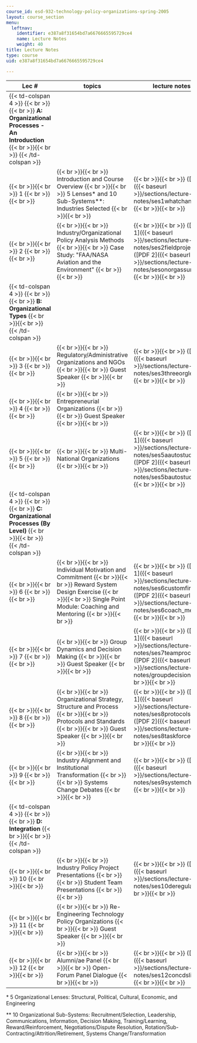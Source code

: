 ```yaml
---
course_id: esd-932-technology-policy-organizations-spring-2005
layout: course_section
menu:
  leftnav:
    identifier: e387a8f31654bd7a6676665595729ce4
    name: Lecture Notes
    weight: 40
title: Lecture Notes
type: course
uid: e387a8f31654bd7a6676665595729ce4

---
```


| Lec # | topics | lecture notes |
| --- | --- | --- |
| {{< td-colspan 4 >}} {{< br >}}{{< br >}} **A: Organizational Processes - An Introduction** {{< br >}}{{< br >}} {{< /td-colspan >}} ||||
|  {{< br >}}{{< br >}} 1 {{< br >}}{{< br >}}  |  {{< br >}}{{< br >}} Introduction and Course Overview {{< br >}}{{< br >}} 5 Lenses\* and 10 Sub-Systems\*\*: Industries Selected {{< br >}}{{< br >}}  |  {{< br >}}{{< br >}} ([PDF]({{< baseurl >}}/sections/lecture-notes/ses1whatchang)) {{< br >}}{{< br >}}  |
|  {{< br >}}{{< br >}} 2 {{< br >}}{{< br >}}  |  {{< br >}}{{< br >}} Industry/Organizational Policy Analysis Methods {{< br >}}{{< br >}} Case Study: "FAA/NASA Aviation and the Environment" {{< br >}}{{< br >}}  |  {{< br >}}{{< br >}} ([PDF 1]({{< baseurl >}}/sections/lecture-notes/ses2fieldproject)) ([PDF 2]({{< baseurl >}}/sections/lecture-notes/sesonorgassumpt)) {{< br >}}{{< br >}}  |
| {{< td-colspan 4 >}} {{< br >}}{{< br >}} **B: Organizational Types** {{< br >}}{{< br >}} {{< /td-colspan >}} ||||
|  {{< br >}}{{< br >}} 3 {{< br >}}{{< br >}}  |  {{< br >}}{{< br >}} Regulatory/Administrative Organizations and NGOs {{< br >}}{{< br >}} Guest Speaker {{< br >}}{{< br >}}  |  {{< br >}}{{< br >}} ([PDF]({{< baseurl >}}/sections/lecture-notes/ses3threeorglens)) {{< br >}}{{< br >}}  |
|  {{< br >}}{{< br >}} 4 {{< br >}}{{< br >}}  |  {{< br >}}{{< br >}} Entrepreneurial Organizations {{< br >}}{{< br >}} Guest Speaker {{< br >}}{{< br >}}  | &nbsp; |
|  {{< br >}}{{< br >}} 5 {{< br >}}{{< br >}}  |  {{< br >}}{{< br >}} Multi-National Organizations {{< br >}}{{< br >}}  |  {{< br >}}{{< br >}} ([PDF 1]({{< baseurl >}}/sections/lecture-notes/ses5aautostudy1)) ([PDF 2]({{< baseurl >}}/sections/lecture-notes/ses5bautostudy2)) {{< br >}}{{< br >}}  |
| {{< td-colspan 4 >}} {{< br >}}{{< br >}} **C: Organizational Processes (By Level)** {{< br >}}{{< br >}} {{< /td-colspan >}} ||||
|  {{< br >}}{{< br >}} 6 {{< br >}}{{< br >}}  |  {{< br >}}{{< br >}} Individual Motivation and Commitment {{< br >}}{{< br >}} Reward System Design Exercise {{< br >}}{{< br >}} Single Point Module: Coaching and Mentoring {{< br >}}{{< br >}}  |  {{< br >}}{{< br >}} ([PDF 1]({{< baseurl >}}/sections/lecture-notes/ses6customfirst)) ([PDF 2]({{< baseurl >}}/sections/lecture-notes/ses6coach_mentor)) {{< br >}}{{< br >}}  |
|  {{< br >}}{{< br >}} 7 {{< br >}}{{< br >}}  |  {{< br >}}{{< br >}} Group Dynamics and Decision Making {{< br >}}{{< br >}} Guest Speaker {{< br >}}{{< br >}}  |  {{< br >}}{{< br >}} ([PDF 1]({{< baseurl >}}/sections/lecture-notes/ses7teamprocess)) ([PDF 2]({{< baseurl >}}/sections/lecture-notes/groupdecisions)) {{< br >}}{{< br >}}  |
|  {{< br >}}{{< br >}} 8 {{< br >}}{{< br >}}  |  {{< br >}}{{< br >}} Organizational Strategy, Structure and Process {{< br >}}{{< br >}} Protocols and Standards {{< br >}}{{< br >}} Guest Speaker {{< br >}}{{< br >}}  |  {{< br >}}{{< br >}} ([PDF 1]({{< baseurl >}}/sections/lecture-notes/ses8protocols)) ([PDF 2]({{< baseurl >}}/sections/lecture-notes/ses8taskforces)) {{< br >}}{{< br >}}  |
|  {{< br >}}{{< br >}} 9 {{< br >}}{{< br >}}  |  {{< br >}}{{< br >}} Industry Alignment and Institutional Transformation {{< br >}}{{< br >}} Systems Change Debates {{< br >}}{{< br >}}  |  {{< br >}}{{< br >}} ([PDF]({{< baseurl >}}/sections/lecture-notes/ses9systemchange)) {{< br >}}{{< br >}}  |
| {{< td-colspan 4 >}} {{< br >}}{{< br >}} **D: Integration** {{< br >}}{{< br >}} {{< /td-colspan >}} ||||
|  {{< br >}}{{< br >}} 10 {{< br >}}{{< br >}}  |  {{< br >}}{{< br >}} Industry Policy Project Presentations {{< br >}}{{< br >}} Student Team Presentations {{< br >}}{{< br >}}  |  {{< br >}}{{< br >}} ([PDF]({{< baseurl >}}/sections/lecture-notes/ses10deregulat)) {{< br >}}{{< br >}}  |
|  {{< br >}}{{< br >}} 11 {{< br >}}{{< br >}}  |  {{< br >}}{{< br >}} Re-Engineering Technology Policy Organizations {{< br >}}{{< br >}} Guest Speaker {{< br >}}{{< br >}}  | &nbsp; |
|  {{< br >}}{{< br >}} 12 {{< br >}}{{< br >}}  |  {{< br >}}{{< br >}} Alumni/ae Panel {{< br >}}{{< br >}} Open-Forum Panel Dialogue {{< br >}}{{< br >}}  |  {{< br >}}{{< br >}} ([PDF]({{< baseurl >}}/sections/lecture-notes/ses12concdslides)) {{< br >}}{{< br >}}  

\* 5 Organizational Lenses: Structural, Political, Cultural, Economic, and Engineering

\*\* 10 Organizational Sub-Systems: Recruitment/Selection, Leadership, Communications, Information, Decision Making, Training/Learning, Reward/Reinforcement, Negotiations/Dispute Resolution, Rotation/Sub-Contracting/Attrition/Retirement, Systems Change/Transformation